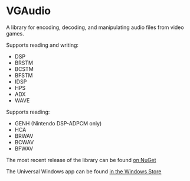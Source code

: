 # VGAudio
A library for encoding, decoding, and manipulating audio files from video games.

Supports reading and writing:
* DSP
* BRSTM
* BCSTM
* BFSTM
* IDSP
* HPS
* ADX
* WAVE

Supports reading:
* GENH (Nintendo DSP-ADPCM only)
* HCA
* BRWAV
* BCWAV
* BFWAV

The most recent release of the library can be found [on NuGet](https://www.nuget.org/packages/VGAudio/)

The Universal Windows app can be found [in the Windows Store](https://www.microsoft.com/store/apps/9nblggh4s2wn)
